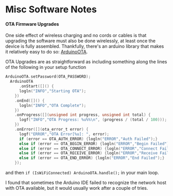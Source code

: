 # Misc Software Notes
#### OTA Firmware Upgrades
One side effect of wireless charging and no cords or cables is that upgrading the software must also be done wirelessly, at least once the device is fully assembled.  Thankfully, there's an arduino library that makes it relatively easy to do so: [ArduinoOTA](https://github.com/jandrassy/ArduinoOTA).

OTA Upgrades are as straightforward as including something along the lines of the following in your setup function
```C
ArduinoOTA.setPassword(OTA_PASSWORD);
  ArduinoOTA
      .onStart([]() {
      logln("INFO","Starting OTA");
    })
    .onEnd([]() {
      logln("INFO","OTA Complete");
    })
    .onProgress([](unsigned int progress, unsigned int total) {
      logf("INFO","OTA Progress: %u%%\n", (progress / (total / 100)));
    })
    .onError([](ota_error_t error) {
      logf("ERROR","OTA Error[%u]: ", error);
      if (error == OTA_AUTH_ERROR) {logln("ERROR","Auth Failed");}
      else if (error == OTA_BEGIN_ERROR) {logln("ERROR","Begin Failed");}
      else if (error == OTA_CONNECT_ERROR) {logln("ERROR","Connect Failed");}
      else if (error == OTA_RECEIVE_ERROR) {logln("ERROR","Receive Failed");}
      else if (error == OTA_END_ERROR) {logln("ERROR","End Failed");}
    });
```
and then `if (IsWiFiConnected) ArduinoOTA.handle();` in your main loop.

I found that sometimes the Arduino IDE failed to recognize the network host with OTA available, but it would usually work after a couple of tries.
